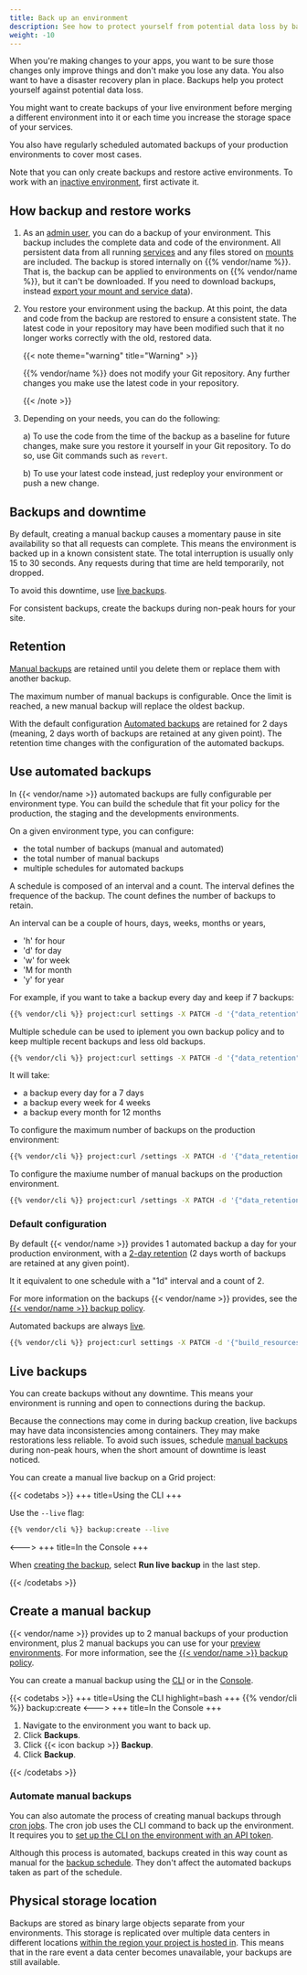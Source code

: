 ```yaml
---
title: Back up an environment
description: See how to protect yourself from potential data loss by backing up your environments so they can be restored later.
weight: -10
---
```


When you're making changes to your apps,
you want to be sure those changes only improve things and don't make you lose any data.
You also want to have a disaster recovery plan in place.
Backups help you protect yourself against potential data loss.

You might want to create backups of your live environment before merging a different environment into it
or each time you increase the storage space of your services.

You also have regularly scheduled automated backups of your production environments to cover most cases.

Note that you can only create backups and restore active environments.
To work with an [inactive environment](/glossary.md#inactive-environment),
first activate it.

## How backup and restore works

1. As an [admin user](../administration/users.md), you can do a backup of your environment.
   This backup includes the complete data and code of the environment.
   All persistent data from all running [services](../add-services/_index.md)
   and any files stored on [mounts](../create-apps/app-reference.md#mounts) are included.
   The backup is stored internally on {{% vendor/name %}}.
   That is, the backup can be applied to environments on {{% vendor/name %}}, but it can't be downloaded.
   If you need to download backups, instead [export your mount and service data](/learn/tutorials/exporting.md)).

2. You restore your environment using the backup.
   At this point, the data and code from the backup are restored to ensure a consistent state.
   The latest code in your repository may have been modified such that it no longer works correctly with the old, restored data.

   {{< note theme="warning" title="Warning" >}}

   {{% vendor/name %}} does not modify your Git repository. Any further changes you make use the latest code in your repository.

   {{< /note >}}

3. Depending on your needs, you can do the following:

   a) To use the code from the time of the backup as a baseline for future changes,
      make sure you restore it yourself in your Git repository.
      To do so, use Git commands such as `revert`.

   b) To use your latest code instead, just redeploy your environment or push a new change.

## Backups and downtime

By default, creating a manual backup causes a momentary pause in site availability so that all requests can complete.
This means the environment is backed up in a known consistent state.
The total interruption is usually only 15 to 30 seconds.
Any requests during that time are held temporarily, not dropped.

To avoid this downtime, use [live backups](#live-backups).

For consistent backups, create the backups during non-peak hours for your site.

## Retention

[Manual backups](../environments/backup.md#create-a-manual-backup) are retained until you delete them or replace them with another backup.</br>

The maximum number of manual backups is configurable. Once the limit is reached, a new manual backup will replace the oldest backup.

With the default configuration [Automated backups](../environments/backup.md#use-automated-backups) are retained for 2 days
(meaning, 2 days worth of backups are retained at any given point).
The retention time changes with the configuration of the automated backups.


## Use automated backups

In {{< vendor/name >}} automated backups are fully configurable per environment type. You can build the schedule that fit your policy for the production, the staging and the developments environments.


On a given environment type, you can configure:
- the total number of backups (manual and automated)
- the total number of manual backups
- multiple schedules for automated backups

A schedule is composed of an interval and a count. The interval defines the frequence of the backup. The count defines the number of backups to retain.

An interval can be a couple of hours, days, weeks, months or years,
- 'h' for hour
- 'd' for day
- 'w' for week
- 'M for month
- 'y' for year

For example, if you want to take a backup every day and keep if 7 backups:

```bash {location="Terminal"}
{{% vendor/cli %}} project:curl settings -X PATCH -d '{"data_retention": {"production": {"default_config": {"schedule": [{"interval": "1d", "count": 7},]}}}}'
```

Multiple schedule can be used to iplement you own backup policy and to keep multiple recent backups and less old backups.

```bash {location="Terminal"}
{{% vendor/cli %}} project:curl settings -X PATCH -d '{"data_retention": {"production": {"default_config": {"schedule": [{"interval": "1d", "count": 7}, {"interval": "1w", "count": 4}, {"interval": "1M", "count": 12}]}}}}'
```

It will take:
- a backup every day for a 7 days
- a backup every week for 4 weeks
- a backup every month for 12 months


To configure the maximum number of backups on the production environment:

```bash {location="Terminal"}
{{% vendor/cli %}} project:curl /settings -X PATCH -d '{"data_retention": {"production": {"max_backups": 10}}}'
```

To configure the maxiume number of manual backups on the production environment.

```bash {location="Terminal"}
{{% vendor/cli %}} project:curl /settings -X PATCH -d '{"data_retention": {"production": {"default_config":  {"manual_count": 1}}}}'
```


### Default configuration

By default {{< vendor/name >}} provides 1 automated backup a day for your production environment,
with a [2-day retention](/security/data-retention.md) (2 days worth of backups are retained at any given point).

It it equivalent to one schedule with a "1d" interval and a count of 2.

For more information on the backups {{< vendor/name >}} provides,
see the [{{< vendor/name >}} backup policy](/security/backups.md).

Automated backups are always [live](#live-backups).



```bash {location="Terminal"}
{{% vendor/cli %}} project:curl settings -X PATCH -d '{"build_resources": {"cpu": 4.0, "memory": 2048}}'
```





## Live backups

You can create backups without any downtime.
This means your environment is running and open to connections during the backup.

Because the connections may come in during backup creation, live backups may have data inconsistencies among containers.
They may make restorations less reliable.
To avoid such issues, schedule [manual backups](#create-a-manual-backup) during non-peak hours,
when the short amount of downtime is least noticed.

You can create a manual live backup on a Grid project:

{{< codetabs >}}
+++
title=Using the CLI
+++

Use the `--live` flag:

```bash
{{% vendor/cli %}} backup:create --live
```

<--->
+++
title=In the Console
+++

When [creating the backup](#create-a-manual-backup), select **Run live backup** in the last step.

{{< /codetabs >}}

## Create a manual backup

{{< vendor/name >}} provides up to 2 manual backups of your production environment,
plus 2 manual backups you can use for your [preview environments](/glossary/_index.md).
For more information, see the [{{< vendor/name >}} backup policy](/security/backups.md).

You can create a manual backup using the [CLI](../administration/cli/_index.md) or in the [Console](../administration/web/_index.md).

{{< codetabs >}}
+++
title=Using the CLI
highlight=bash
+++
{{% vendor/cli %}} backup:create
<--->
+++
title=In the Console
+++

1. Navigate to the environment you want to back up.
2. Click **Backups**.
3. Click {{< icon backup >}} **Backup**.
4. Click **Backup**.

{{< /codetabs >}}

### Automate manual backups

You can also automate the process of creating manual backups through [cron jobs](../create-apps/app-reference.md#crons).
The cron job uses the CLI command to back up the environment.
It requires you to [set up the CLI on the environment with an API token](../administration/cli/api-tokens.md#authenticate-in-an-environment).

Although this process is automated,
backups created in this way count as manual for the [backup schedule](#backup-schedule).
They don't affect the automated backups taken as part of the schedule.

## Physical storage location

Backups are stored as binary large objects separate from your environments.
This storage is replicated over multiple data centers in different locations
[within the region your project is hosted in](https://platform.sh/trust-center/security/data-security/).
This means that in the rare event a data center becomes unavailable, your backups are still available.
